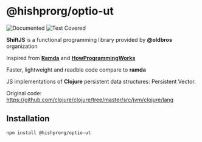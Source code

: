 # @hishprorg/optio-ut

![Documented](/docs/coverage.svg "Documented")
![Test Covered](/docs/testCoverage.svg "Test Covered")

**ShiftJS** is a functional programming library provided by **@oldbros** organization

Inspired from [**Ramda**](https://ramdajs.com/) and [**HowProgrammingWorks**](https://github.com/HowProgrammingWorks)

Faster, lightweight and readble code compare to **ramda**

JS implementations of **Clojure** persistent data structures: Persistent Vector.

Original code: https://github.com/clojure/clojure/tree/master/src/jvm/clojure/lang

## Installation

```sh
npm install @hishprorg/optio-ut
```
